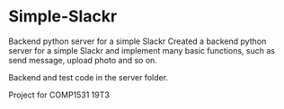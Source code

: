 # Simple-Slackr

Backend python server for a simple Slackr
Created a backend python server for a simple Slackr and implement many basic functions, such as send message, upload photo and so on.

Backend and test code in the server folder.

Project for COMP1531 19T3
